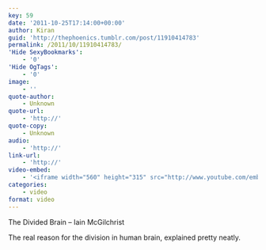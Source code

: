 ```yaml
---
key: 59
date: '2011-10-25T17:14:00+00:00'
author: Kiran
guid: 'http://thephoenics.tumblr.com/post/11910414783'
permalink: /2011/10/11910414783/
'Hide SexyBookmarks':
    - '0'
'Hide OgTags':
    - '0'
image:
    - ''
quote-author:
    - Unknown
quote-url:
    - 'http://'
quote-copy:
    - Unknown
audio:
    - 'http://'
link-url:
    - 'http://'
video-embed:
    - '<iframe width="560" height="315" src="http://www.youtube.com/embed/dFs9WO2B8uI" frameborder="0" allowfullscreen></iframe>'
categories:
    - video
format: video
---
```


The Divided Brain – Iain McGilchrist

The real reason for the division in human brain, explained pretty neatly.